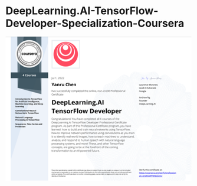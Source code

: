 # DeepLearning.AI-TensorFlow-Developer-Specialization-Coursera

![Specialization Certificate](certificate.png?raw=true "Title")
